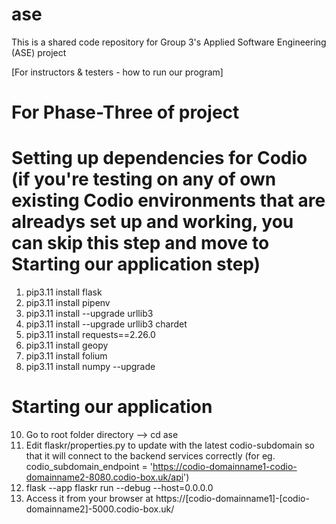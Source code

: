 # ase
This is a shared code repository for Group 3's Applied Software Engineering (ASE) project

[For instructors & testers - how to run our program]

# For Phase-Three of project
# Setting up dependencies for Codio (if you're testing on any of own existing Codio environments that are alreadys set up and working, you can skip this step and move to Starting our application step)
1. pip3.11 install flask
2. pip3.11 install pipenv
3. pip3.11 install --upgrade urllib3
4. pip3.11 install --upgrade urllib3 chardet
5. pip3.11 install requests==2.26.0
6. pip3.11 install geopy
7. pip3.11 install folium
8. pip3.11 install numpy --upgrade

# Starting our application
10. Go to root folder directory --> cd ase
11. Edit flaskr/properties.py to update with the latest codio-subdomain so that it will connect to the backend services correctly
(for eg. codio_subdomain_endpoint = 'https://codio-domainname1-codio-domainname2-8080.codio-box.uk/api')
12. flask --app flaskr run --debug --host=0.0.0.0
13. Access it from your browser at https://[codio-domainname1]-[codio-domainname2]-5000.codio-box.uk/
